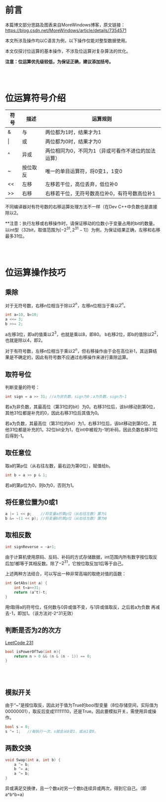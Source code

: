 # 前言
本篇博文部分思路及图表来自MoreWindows博客，原文链接：https://blog.csdn.net/MoreWindows/article/details/7354571

本文所涉及操作均以C语言为例，以下操作仅能对整型数据使用。

本文仅探讨位运算的基本操作，不涉及位运算对复杂算法的优化。

**注意：位运算优先级较低，为保证正确，建议添加括号。**

<br/><br/>

# 位运算符号介绍
| 符号 | 描述 | 运算规则 |
| ---- | ---- | ---- |
| &    |  与  |  两位都为1时，结果才为1 |
| \|   |  或  |  两位都为0时，结果才为0 |
| ^    | 异或 |  两位相同为0，不同为1（异或可看作不进位的加法运算）   |
| ~    | 按位取反 | 唯一的单目运算符，将0变1，1变0 |
| <<   | 左移 | 左移若干位，高位丢弃，低位补0   |
| >>   | 右移 | 右移若干位，无符号数高位补0，有符号数高位补1 |

不同编译器对有符号数的右移运算处理方法不一样（在Dev C++中负数也是直接除以2。

**注意：执行左移或右移操作时，请保证移动的位数小于变量占用的bit的数量。以int型（32bit，取值范围为$[-2^{31} ,  2^{31}-1]$）为例，为保证结果正确，左移和右移最多31位。

<br/><br/>

# 位运算操作技巧
## 乘除
对于无符号数，右移n位相当于除以$2^n$，左移n位相当于乘以$2^n$。
```cpp
int a=10, b=10;
a <<= 3;
b >>= 2;
```
a左移3位，即a的值乘以$2^3$，也就是乘以8，即80。
b右移2位，即b的值除以$2^2$，也就是除以4，即2。

对于有符号数，左移n位相当于乘以$2^n$，但右移操作由于会在高位补1，其运算结果是不确定的，因此有符号数不应通过右移操作来进行乘除运算。

## 取符号位
判断变量的符号：
```cpp
int sign = a >> 31; //a为非负数，sign为0；a为负数，sign为-1
```
若a为非负数，其最高位（第31位的bit）为0。右移31位后，该bit移动到第0位，其他31位都是补充的0，因此右移31位后其值为0。

若a为负数，其最高位（第31位的bit）为1，右移31位后，该bit移动到第0位，其他31位都是补充的1。32位bit全为1，在int中被视为-1的补码，因此负数右移31位后得到-1。

## 取任意位
取a的第p位（从右往左数，最右边为第0位），赋值给b。
```cpp
int b = a >> p & 1; 
```
若a的第p位为0，则b为0，否则为1。

## 将任意位置为0或1
```cpp
a |= 1 << p;    //将变量a的第p位（从右往左数）置为1
b &= ~(1 << p); //将变量b的第p位（从右往左数）置为0
```

## 取相反数
```cpp
int signReverse = ~a+1;
```
由于计算机使用原码、反码、补码的方式存储数据，int范围内所有数字按位取反后加1都等于其相反数。除了$-2^{31}$，它按位取反加1后等于自己。

上述两种方法结合，可以写出一种非常高端的取绝对值的函数：
```cpp
int GetAbs(int a) {
    int t=a>>31;
    return (a^t)-t;
} 
```
用t取得a的符号位，任何数与0异或值不变，与1异或值取反，之后若a为负数 再减去-1，即加1。（该方法对-2^31无效）

## 判断是否为2的次方
[LeetCode 231](https://leetcode.com/problems/power-of-two/)
```cpp
bool isPowerOfTwo(int n){
    return n > 0 && (n & (n - 1)) == 0;
}
```

<br/><br/>

## 模拟开关
由于“~”是按位取反，因此对于值为True的bool型变量（8位存储空间，实际值为00000001），取反后变成11111110，还是True。因此要模拟开关，需使用异或操作。

```cpp
bool s = 0;
s ^= 1;   //每执行一次，s就会从0变1，或从1变0。
```

## 两数交换
```cpp
void Swap(int a, int b) {  
    a ^= b;  
    b ^= a;  
    a ^= b; 
}  
```
异或满足交换律，且一个数a对另一个数b连续异或两次，得到它自己。（即a\^b\^b=a）

